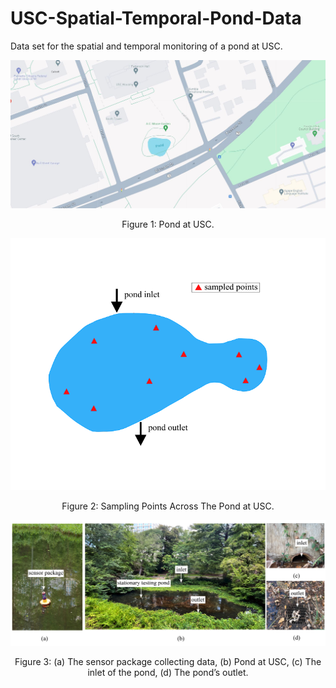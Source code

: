 # USC-Spatial-Temporal-Pond-Data
Data set for the spatial and temporal monitoring of a pond at USC.



<p align="center">
<img src="media/google_map.jpg" alt="drawing" width="600"/>
</p>
<p align="center">
Figure 1: Pond at USC.
</p>





<p align="center">
<img src="media/pond.png" alt="drawing" width="600"/>
</p>
<p align="center">
Figure 2: Sampling Points Across The Pond at USC.
</p>




<p align="center">
<img src="media/pond_merge.png" alt="drawing" width="600"/>
</p>
<p align="center">
Figure 3: (a) The sensor package collecting data, (b) Pond at USC, (c) The inlet of the pond, (d) The pond’s outlet.
</p>







